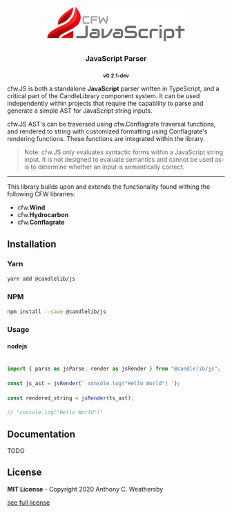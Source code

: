 <h1 align=center>
    <img src="./brand/cfw.js.svg" type="text/svg" rel="svg" height=80>
</h1>

<h3 align=center>JavaScript Parser</h3>

<p align=center> <sub><b>v0.2.1-dev</b></sub> </p>

cfw.JS is both a standalone **JavaScript** parser written in TypeScript, and a critical part of the CandleLibrary component system. It can be used independently within projects that require the capability to parse and generate a simple AST for JavaScript string inputs.

 cfw.JS AST's can be traversed using cfw.Conflagrate traversal functions, and rendered to string with customized formatting using Conflagrate's rendering functions. These functions are integrated within the library.

>Note: cfw.JS only evaluates syntactic forms within a JavaScript string input. It is not designed to evaluate semantics and cannot be used as-is to determine whether an input is semantically correct.

---
This library builds upon and extends the functionality found withing the following CFW libraries:
- cfw.**Wind**
- cfw.**Hydrocarbon**
- cfw.**Conflagrate**

## Installation

### Yarn
```sh
yarn add @candlelib/js
```
### NPM
```sh
npm install --save @candlelib/js
```
### Usage

#### nodejs

```js

import { parse as jsParse, render as jsRender } from "@candlelib/js";

const js_ast = jsRender(` console.log("Hello World") `);

const rendered_string = jsRender(ts_ast); 

// "console.log("Hello World")"

```
## Documentation

TODO

## License

**MIT License** - Copyright 2020 Anthony C. Weathersby

[see full license](./license.md)


